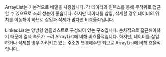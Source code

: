 ArrayList는 기본적으로 배열을 사용합니다.
각 데이터의 인덱스를 통해 무작위로 접근할 수 있으므로 조회 성능이 좋습니다.
하지만 데이터를 삽입, 삭제할 경우 데이터의 위치를 이동해야 하므로 삽입과 삭제가 많다면 비효율적입니다.


LinkedList는 양방향 연결리스트로 구성되어 있는 구조입니다.
순차적으로 접근해야하기 때문에 검색 속도가 느려 ArrayList에 비해 비효율적입니다.
하지만, 데이터를 삽입하거나 삭제할 경우 가리키고 있는 주소만 변경해주면 되므로 ArrayList에 비해 효율적입니다. 